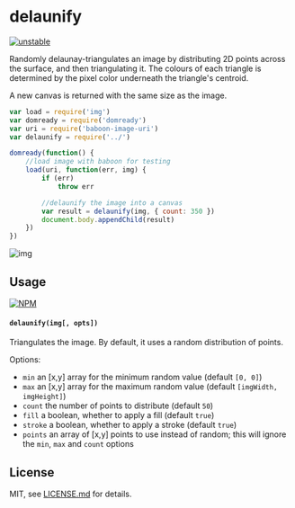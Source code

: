 # delaunify

[![unstable](http://badges.github.io/stability-badges/dist/unstable.svg)](http://github.com/badges/stability-badges)

Randomly delaunay-triangulates an image by distributing 2D points across the surface, and then triangulating it. The colours of each triangle is determined by the pixel color underneath the triangle's centroid.

A new canvas is returned with the same size as the image.

```js
var load = require('img')
var domready = require('domready')
var uri = require('baboon-image-uri')
var delaunify = require('../')

domready(function() {
	//load image with baboon for testing
	load(uri, function(err, img) {
		if (err) 
			throw err

		//delaunify the image into a canvas
		var result = delaunify(img, { count: 350 })
		document.body.appendChild(result)
	})
})
```

![img](http://i.imgur.com/aI3qo5f.png?1)

## Usage

[![NPM](https://nodei.co/npm/delaunify.png)](https://nodei.co/npm/delaunify/)

#### `delaunify(img[, opts])`

Triangulates the image. By default, it uses a random distribution of points. 

Options:

- `min` an [x,y] array for the minimum random value (default `[0, 0]`)
- `max` an [x,y] array for the maximum random value (default `[imgWidth, imgHeight]`)
- `count` the number of points to distribute (default `50`)
- `fill` a boolean, whether to apply a fill (default `true`)
- `stroke` a boolean, whether to apply a stroke (default `true`)
- `points` an array of [x,y] points to use instead of random; this will ignore the `min`, `max` and `count` options

## License

MIT, see [LICENSE.md](http://github.com/mattdesl/delaunify/blob/master/LICENSE.md) for details.
